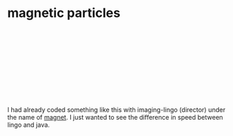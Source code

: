 <!--
  id: 22
  date: 2007-01-07T12:44:04
  modified: 2007-01-07T12:44:04
  slug: magnetic
  type: post
  excerpt: <p>I had already coded something like this with imaging-lingo (director) under the name of magnet. I just wanted to see the difference in speed between lingo and java.</p>
  categories: uncategorized
  tags: 
  inCv: 
  inPortfolio: 
  dateFrom: 
  dateTo: 
-->

# magnetic particles

<div style="width:520px;height:160px;overflow:hidden;"><applet code="fire03" archive="code/fire03.jar" style="width:520px;height:160px;"></applet></div>
<p>I had already coded something like this with imaging-lingo (director) under the name of <a href="javascript:Sjeiti.showIFrame('coderef.php?id=591', 400,400,'magnet')">magnet</a>. I just wanted to see the difference in speed between lingo and java.</p>